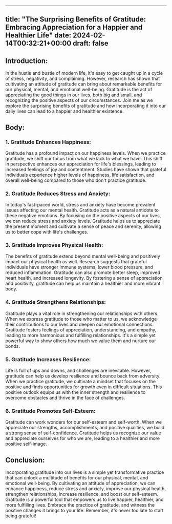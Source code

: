 
---
title: "The Surprising Benefits of Gratitude: Embracing Appreciation for a Happier and Healthier Life"
date: 2024-02-14T00:32:21+00:00
draft: false
---

## Introduction:

In the hustle and bustle of modern life, it's easy to get caught up in a cycle of stress, negativity, and complaining. However, research has shown that cultivating an attitude of gratitude can bring about remarkable benefits for our physical, mental, and emotional well-being. Gratitude is the act of appreciating the good things in our lives, both big and small, and recognizing the positive aspects of our circumstances. Join me as we explore the surprising benefits of gratitude and how incorporating it into our daily lives can lead to a happier and healthier existence.

## Body:

### 1. Gratitude Enhances Happiness:

Gratitude has a profound impact on our happiness levels. When we practice gratitude, we shift our focus from what we lack to what we have. This shift in perspective enhances our appreciation for life's blessings, leading to increased feelings of joy and contentment. Studies have shown that grateful individuals experience higher levels of happiness, life satisfaction, and overall well-being compared to those who don't practice gratitude.

### 2. Gratitude Reduces Stress and Anxiety:

In today's fast-paced world, stress and anxiety have become prevalent issues affecting our mental health. Gratitude acts as a natural antidote to these negative emotions. By focusing on the positive aspects of our lives, we can reduce stress and anxiety levels. Gratitude helps us to appreciate the present moment and cultivate a sense of peace and serenity, allowing us to better cope with life's challenges.

### 3. Gratitude Improves Physical Health:

The benefits of gratitude extend beyond mental well-being and positively impact our physical health as well. Research suggests that grateful individuals have stronger immune systems, lower blood pressure, and reduced inflammation. Gratitude can also promote better sleep, improved heart health, and increased longevity. By fostering a sense of appreciation and positivity, gratitude can help us maintain a healthier and more vibrant body.

### 4. Gratitude Strengthens Relationships:

Gratitude plays a vital role in strengthening our relationships with others. When we express gratitude to those who matter to us, we acknowledge their contributions to our lives and deepen our emotional connections. Gratitude fosters feelings of appreciation, understanding, and empathy, leading to more harmonious and fulfilling relationships. It's a simple yet powerful way to show others how much we value them and nurture our bonds.

### 5. Gratitude Increases Resilience:

Life is full of ups and downs, and challenges are inevitable. However, gratitude can help us develop resilience and bounce back from adversity. When we practice gratitude, we cultivate a mindset that focuses on the positive and finds opportunities for growth even in difficult situations. This positive outlook equips us with the inner strength and resilience to overcome obstacles and thrive in the face of challenges.

### 6. Gratitude Promotes Self-Esteem:

Gratitude can work wonders for our self-esteem and self-worth. When we appreciate our strengths, accomplishments, and positive qualities, we build a strong sense of self-confidence. Gratitude helps us recognize our value and appreciate ourselves for who we are, leading to a healthier and more positive self-image.

## Conclusion:

Incorporating gratitude into our lives is a simple yet transformative practice that can unlock a multitude of benefits for our physical, mental, and emotional well-being. By cultivating an attitude of appreciation, we can enhance happiness, reduce stress and anxiety, improve our physical health, strengthen relationships, increase resilience, and boost our self-esteem. Gratitude is a powerful tool that empowers us to live happier, healthier, and more fulfilling lives. Embrace the practice of gratitude, and witness the positive changes it brings to your life. Remember, it's never too late to start being grateful!